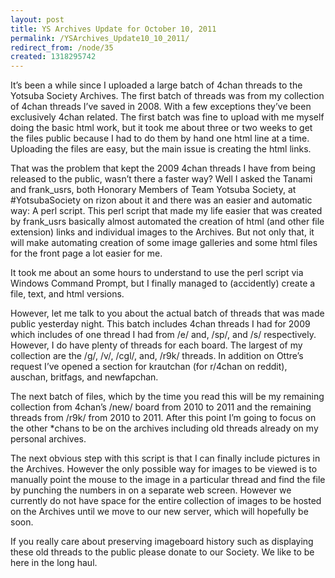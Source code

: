 ```yaml
---
layout: post
title: YS Archives Update for October 10, 2011
permalink: /YSArchives_Update10_10_2011/
redirect_from: /node/35
created: 1318295742
---
```

It’s been a while since I uploaded a large batch of 4chan threads to the Yotsuba Society Archives. The first batch of threads was from my collection of 4chan threads I’ve saved in 2008. With a few exceptions they’ve been exclusively 4chan related. The first batch was fine to upload with me myself doing the basic html work, but it took me about three or two weeks to get the files public because I had to do them by hand one html line at a time. Uploading the files are easy, but the main issue is creating the html links.

That was the problem that kept the 2009 4chan threads I have from being released to the public, wasn’t there a faster way? Well I asked the Tanami and frank_usrs, both Honorary Members of Team Yotsuba Society, at #YotsubaSociety on rizon about it and there was an easier and automatic way: A perl script. This perl script that made my life easier that was created by frank_usrs basically almost automated the creation of html (and other file extension) links and individual images to the Archives. But not only that, it will make automating creation of some image galleries and some html files for the front page a lot easier for me. 

It took me about an some hours to understand to use the perl script via Windows Command Prompt, but I finally managed to (accidently) create a file, text, and html versions.  

However, let me talk to you about the actual batch of threads that was made public yesterday night. This batch includes 4chan threads I had for 2009 which includes of one thread I had from /e/ and, /sp/, and /s/ respectively. However, I do have plenty of threads for each board. The largest of my collection are the /g/, /v/, /cgl/, and, /r9k/ threads. In addition on Ottre’s request I’ve opened a section for krautchan (for r/4chan on reddit), auschan, britfags, and newfapchan. 

The next batch of files, which by the time you read this will be my remaining collection from 4chan’s /new/ board from 2010 to 2011 and the remaining threads from /r9k/ from 2010 to 2011. After this point I’m going to focus on the other *chans to be on the archives including old threads already on my personal archives.

The next obvious step with this script is that I can finally include pictures in the Archives. However the only possible way for images to be viewed is to manually point the mouse to the image in a particular thread and find the file by punching the numbers in on a separate web screen.  However we currently do not have space for the entire collection of images to be hosted on the Archives until we move to our new server, which will hopefully be soon. 

If you really care about preserving imageboard history such as displaying these old threads to the public please donate to our Society. We like to be here in the long haul.
